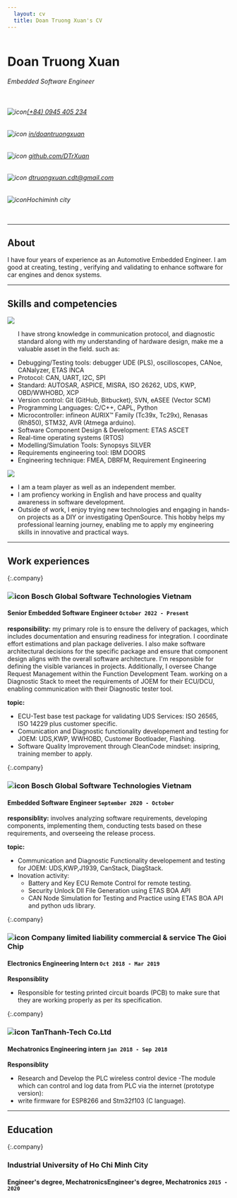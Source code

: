 ```yaml
---
  layout: cv
  title: Doan Truong Xuan's CV  
---
```


<div class="personalinfo">
  <div class="column" id="leftcol">
    <h1 class="name">Doan Truong Xuan</h1>
    <h6 class="subname"> Embedded Software Engineer</h6>
  </div>
  <div class="column" id="rightcol">
    <!-- phone -->
    <h6 class="info" id="phone"><img src="https://cdn-icons-png.flaticon.com/128/15/15874.png" alt="icon" /><a href="tel:+840945405234">(+84) 0945 405 234</a></h6>
    <!-- linkedin -->
    <h6 class="info" id="linkedin"><img src="https://cdn-icons-png.flaticon.com/128/1384/1384088.png" alt="icon" />
    <a href="https://www.linkedin.com/in/doantruongxuan">in/doantruongxuan</a></h6>
    <!-- github -->
    <h6 class="info" id="linkedin"><img src="https://cdn-icons-png.flaticon.com/128/2111/2111432.png" alt="icon" />
    <a href="https://github.com/DTrXuan">github.com/DTrXuan</a></h6>
    <!-- email -->
    <h6 class="info" id="mail"><img src="https://cdn-icons-png.flaticon.com/128/646/646094.png" alt="icon" /> <a href="mailto:dtruongxuan.cdt@gmail.com">dtruongxuan.cdt@gmail.com</a></h6>
    <!-- address -->
    <h6 class="info"><img src="https://cdn-icons-png.flaticon.com/128/535/535239.png" alt="icon" />Hochiminh city</h6>
  </div>
</div>

---

## About

I have four years of experience as an Automotive Embedded Engineer. I am good at creating, testing , verifying and validating to enhance software for car engines and denox systems.

---

## Skills and competencies

<div class="skill-grid">

  <div class="skill" id="radar">
    <img id="skillchart" src="https://docs.google.com/spreadsheets/d/e/2PACX-1vRow6elvEXNYP5pyL0kCpw5OS6EotoG_N3w-xNcVqxylXjLQ6C2U7stANuXF1-8WJaUf98EOxkRzyPr/pubchart?oid=1554802213&format=image">
  </div>

  <div class="skill" id="list">
    <ul id="techskill-intro"> I have strong knowledge in communication protocol, and diagnostic standard along with my understanding of hardware design, make me a valuable asset in the field. such as:</ul>
    <ul>
      <li>Debugging/Testing tools: debugger UDE (PLS), oscilloscopes, CANoe, CANalyzer, ETAS INCA </li>
      <li>Protocol: CAN, UART, I2C, SPI </li>
      <li>Standard: AUTOSAR, ASPICE, MISRA, ISO 26262, UDS, KWP, OBD/WWHOBD, XCP </li>
      <li>Version control: Git (GitHub, Bitbucket), SVN, eASEE (Vector SCM) </li>
      <li>Programming Languages: C/C++, CAPL, Python </li>
      <li>Microcontroller: infineon AURIX™ Family (Tc39x, Tc29x), Renasas (Rh850), STM32, AVR (Atmega arduino). </li>
      <li>Software Component Design & Development: ETAS ASCET </li>
      <li>Real-time operating systems (RTOS) </li>
      <li>Modelling/Simulation Tools: Synopsys SILVER </li>
      <li>Requirements engineering tool: IBM DOORS </li>
      <li>Engineering technique: FMEA, DBRFM, Requirement Engineering </li>
    </ul>
  </div>  

  <div class="skill" id="radar">
    <img id="skillchart" src="https://docs.google.com/spreadsheets/d/e/2PACX-1vRow6elvEXNYP5pyL0kCpw5OS6EotoG_N3w-xNcVqxylXjLQ6C2U7stANuXF1-8WJaUf98EOxkRzyPr/pubchart?oid=1023333345&format=image">
  </div>

  <div class="skill" id="list">
    <ul>
        <li>I am a team player as well as an independent member. </li>
        <li>I am profiency working in English and have process and quality awareness in software development.</li>
        <li> Outside of work, I enjoy trying new technologies and engaging in hands-on projects as a DIY or investigating OpenSource. This hobby helps my professional learning journey, enabling me to apply my engineering skills in innovative and practical ways. </li>
    </ul>
  </div>

</div>


---

## Work experiences

{:.company}
### ![icon](https://upload.wikimedia.org/wikipedia/commons/thumb/1/16/Bosch-logo.svg/433px-Bosch-logo.svg.png) Bosch Global Software Technologies Vietnam

#### Senior Embedded Software Engineer `October 2022 - Present`

**responsibility:** my primary role is to ensure the delivery of packages, which includes documentation and ensuring readiness for integration. I coordinate effort estimations and plan package deliveries. I also make software architectural decisions for the specific package and ensure that component design aligns with the overall software architecture. I'm responsible for defining the visible variances in projects. Additionally, I oversee Change Request Management within the Function Development Team. working on a Diagnostic Stack to meet the requirements of JOEM for their ECU/DCU, enabling communication with their Diagnostic tester tool.

**topic:**

- ECU-Test base test package for validating UDS Services: ISO 26565, ISO 14229 plus customer specific.
- Comunication and Diagnostic functionality developement and testing for JOEM: UDS,KWP, WWHOBD, Customer Bootloader, Flashing.
- Software Quality Improvement through CleanCode mindset: insipring, training member to apply.

{:.company}
### ![icon](https://upload.wikimedia.org/wikipedia/commons/thumb/1/16/Bosch-logo.svg/433px-Bosch-logo.svg.png) Bosch Global Software Technologies Vietnam

#### Embedded Software Engineer `September 2020 - October`

**responsiblity:** involves analyzing software requirements, developing components, implementing them, conducting tests based on these requirements, and overseeing the release process.

**topic:**

- Communication and Diagnostic Functionality developement and testing for JOEM: UDS,KWP,J1939, CanStack, DiagStack.
- Inovation activity:
    - Battery and Key ECU Remote Control for remote testing.
    - Security Unlock Dll File Generation using ETAS BOA API
    - CAN Node Simulation for Testing and Practice using ETAS BOA API and python uds library.

{:.company}
### ![icon](https://theme.hstatic.net/1000292825/1000385496/14/logo.png?v=168) Company limited liability commercial & service The Gioi Chip


#### Electronics Engineering Intern `Oct 2018 - Mar 2019`

**Responsiblity**

- Responsible for testing printed circuit boards (PCB) to make sure that they are working properly as per its specification.

{:.company}
### ![icon](https://tanthanh-tech.vn/wp-content/uploads/2021/07/tech-logo-ko-nen-ngang-1.png) TanThanh-Tech Co.Ltd


#### Mechatronics Engineering intern `jan 2018 - Sep 2018`

**Responsiblity**

- Research and Develop the PLC wireless control device -The module which can control and log data from PLC via the internet (prototype version):
- write firmware for ESP8266 and Stm32f103 (C language).

---

## Education

{:.company}
### Industrial University of Ho Chi Minh City

#### Engineer's degree, MechatronicsEngineer's degree, Mechatronics `2015 - 2020`

<br>
<br>